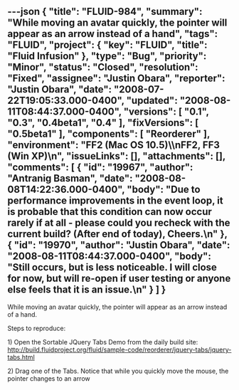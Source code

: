 ---json
{
  "title": "FLUID-984",
  "summary": "While moving an avatar quickly, the pointer will appear as an arrow instead of a hand",
  "tags": "FLUID",
  "project": {
    "key": "FLUID",
    "title": "Fluid Infusion"
  },
  "type": "Bug",
  "priority": "Minor",
  "status": "Closed",
  "resolution": "Fixed",
  "assignee": "Justin Obara",
  "reporter": "Justin Obara",
  "date": "2008-07-22T19:05:33.000-0400",
  "updated": "2008-08-11T08:44:37.000-0400",
  "versions": [
    "0.1",
    "0.3",
    "0.4beta1",
    "0.4"
  ],
  "fixVersions": [
    "0.5beta1"
  ],
  "components": [
    "Reorderer"
  ],
  "environment": "FF2 (Mac OS 10.5)\\\nFF2, FF3 (Win XP)\n",
  "issueLinks": [],
  "attachments": [],
  "comments": [
    {
      "id": "19967",
      "author": "Antranig Basman",
      "date": "2008-08-08T14:22:36.000-0400",
      "body": "Due to performance improvements in the event loop, it is probable that this condition can now occur rarely if at all - please could you recheck with the current build? (After end of today), Cheers.\n"
    },
    {
      "id": "19970",
      "author": "Justin Obara",
      "date": "2008-08-11T08:44:37.000-0400",
      "body": "Still occurs, but is less noticeable. I will close for now, but will re-open if user testing or anyone else feels that it is an issue.\n"
    }
  ]
}
---
While moving an avatar quickly, the pointer will appear as an arrow instead of a hand.

Steps to reproduce:

1\) Open the Sortable JQuery Tabs Demo from the daily build site:\
<http://build.fluidproject.org/fluid/sample-code/reorderer/jquery-tabs/jquery-tabs.html>

2\) Drag one of the Tabs. Notice that while you quickly move the mouse, the pointer changes to an arrow

        